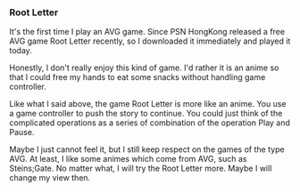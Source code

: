 ### Root Letter
It's the first time I play an AVG game. Since PSN HongKong released a free AVG game Root Letter recently, so I downloaded it immediately and played it today.

Honestly, I don't really enjoy this kind of game. I'd rather it is an anime so that I could free my hands to eat some snacks without handling game controller.

Like what I said above, the game Root Letter is more like an anime. You use a game controller to push the story to continue. You could just think of the complicated operations as a series of combination of the operation Play and Pause.

Maybe I just cannot feel it, but I still keep respect on the games of the type AVG. At least, I like some animes which come from AVG, such as Steins;Gate. No matter what, I will try the Root Letter more. Maybe I will change my view then.
